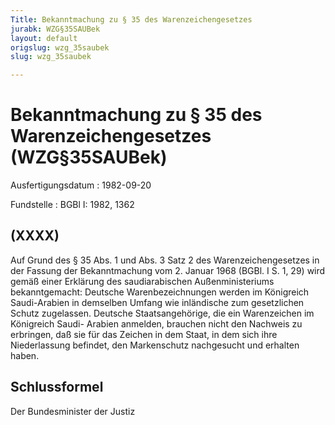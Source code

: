 ```yaml
---
Title: Bekanntmachung zu § 35 des Warenzeichengesetzes
jurabk: WZG§35SAUBek
layout: default
origslug: wzg_35saubek
slug: wzg_35saubek

---
```


# Bekanntmachung zu § 35 des Warenzeichengesetzes (WZG§35SAUBek)

Ausfertigungsdatum
:   1982-09-20

Fundstelle
:   BGBl I: 1982, 1362

## (XXXX)

Auf Grund des § 35 Abs. 1 und Abs. 3 Satz 2 des Warenzeichengesetzes
in der Fassung der Bekanntmachung vom 2. Januar 1968 (BGBl. I S. 1,
29) wird gemäß einer Erklärung des saudiarabischen Außenministeriums
bekanntgemacht:
Deutsche Warenbezeichnungen werden im Königreich Saudi-Arabien in
demselben Umfang wie inländische zum gesetzlichen Schutz zugelassen.
Deutsche Staatsangehörige, die ein Warenzeichen im Königreich Saudi-
Arabien anmelden, brauchen nicht den Nachweis zu erbringen, daß sie
für das Zeichen in dem Staat, in dem sich ihre Niederlassung befindet,
den Markenschutz nachgesucht und erhalten haben.

## Schlussformel

Der Bundesminister der Justiz

